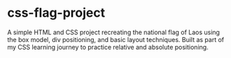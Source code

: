 # css-flag-project
A simple HTML and CSS project recreating the national flag of Laos using the box model, div positioning, and basic layout techniques. Built as part of my CSS learning journey to practice relative and absolute positioning.

